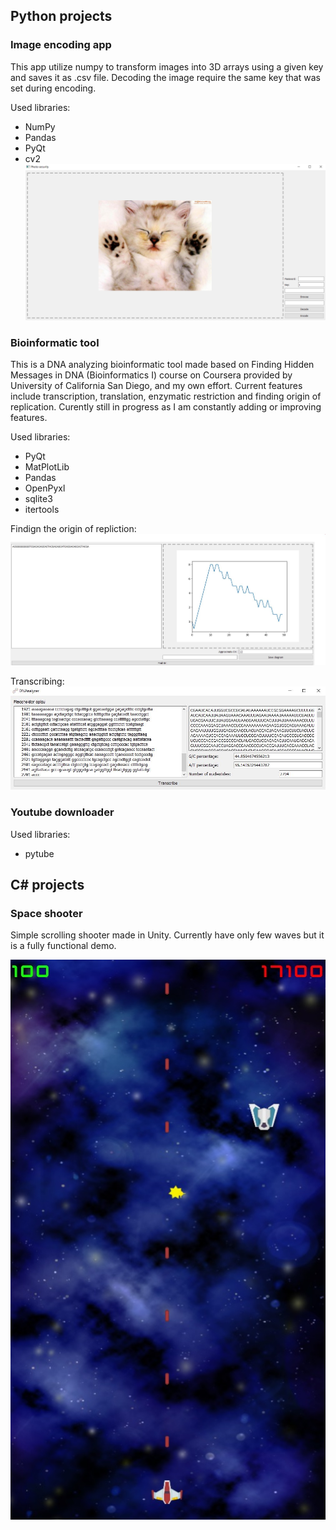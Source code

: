 ## Python projects
### Image encoding app
  This app utilize numpy to transform images into 3D arrays using a given key and saves it as .csv file. Decoding the image require the same key that was set during encoding. 

Used libraries:
* NumPy
* Pandas
* PyQt
* cv2 
![alt text](Capture.PNG)

### Bioinformatic tool
  This is a DNA analyzing bioinformatic tool made based on Finding Hidden Messages in DNA (Bioinformatics I) course on Coursera provided by University of California San Diego, and my own effort. Current features include transcription, translation, enzymatic restriction and finding origin of replication. Curently still in progress as I am constantly adding or improving features.

Used libraries: 
* PyQt
* MatPlotLib
* Pandas
* OpenPyxl
* sqlite3
* itertools

Findign the origin of repliction:
![alt text](Ori.JPG)

Transcribing:
![alt text](Transcribe.JPG)
 
### Youtube downloader

Used libraries: 
* pytube

## C# projects
### Space shooter
Simple scrolling shooter made in Unity. Currently have only few waves but it is a fully functional demo.

![alt text](Spaceshooter.jpg)
